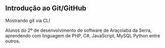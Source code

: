 ## Introdução ao Git/GitHub

Mostrando git via CLI

Alunos do 2º de desenvolvimento de software de Araçoiaba da Serra,
aprendendo com linguagem de PHP, C#, JavaScript, MySQL Python entre
outros.